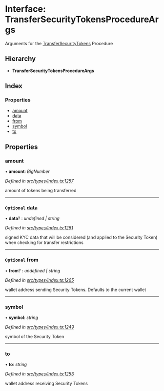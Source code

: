 # Interface: TransferSecurityTokensProcedureArgs

Arguments for the [TransferSecurityTokens](../enums/_types_index_.proceduretype.md#transfersecuritytokens) Procedure

## Hierarchy

- **TransferSecurityTokensProcedureArgs**

## Index

### Properties

- [amount](_types_index_.transfersecuritytokensprocedureargs.md#amount)
- [data](_types_index_.transfersecuritytokensprocedureargs.md#optional-data)
- [from](_types_index_.transfersecuritytokensprocedureargs.md#optional-from)
- [symbol](_types_index_.transfersecuritytokensprocedureargs.md#symbol)
- [to](_types_index_.transfersecuritytokensprocedureargs.md#to)

## Properties

### amount

• **amount**: _BigNumber_

_Defined in [src/types/index.ts:1257](https://github.com/PolymathNetwork/polymath-sdk/blob/a1cd5e3/src/types/index.ts#L1257)_

amount of tokens being transferred

---

### `Optional` data

• **data**? : _undefined | string_

_Defined in [src/types/index.ts:1261](https://github.com/PolymathNetwork/polymath-sdk/blob/a1cd5e3/src/types/index.ts#L1261)_

signed KYC data that will be considered (and applied to the Security Token) when checking for transfer restrictions

---

### `Optional` from

• **from**? : _undefined | string_

_Defined in [src/types/index.ts:1265](https://github.com/PolymathNetwork/polymath-sdk/blob/a1cd5e3/src/types/index.ts#L1265)_

wallet address sending Security Tokens. Defaults to the current wallet

---

### symbol

• **symbol**: _string_

_Defined in [src/types/index.ts:1249](https://github.com/PolymathNetwork/polymath-sdk/blob/a1cd5e3/src/types/index.ts#L1249)_

symbol of the Security Token

---

### to

• **to**: _string_

_Defined in [src/types/index.ts:1253](https://github.com/PolymathNetwork/polymath-sdk/blob/a1cd5e3/src/types/index.ts#L1253)_

wallet address receiving Security Tokens
